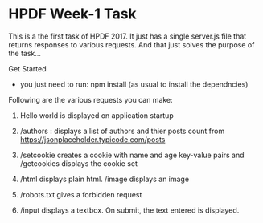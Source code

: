 # HPDF Week-1 Task

This is a the first task of HPDF 2017.
It just has a single server.js file that returns responses to various requests.
And that just solves the purpose of the task...

Get Started
- you just need to run:
npm install (as usual to install the dependncies)

Following are the various requests you can make:
1. Hello world is displayed on application startup

2. /authors : displays a list of authors and thier posts count from https://jsonplaceholder.typicode.com/posts

3. /setcookie creates a cookie with name and age key-value pairs
and /getcookies displays the cookie set

4. /html displays plain html. /image displays an image

5. /robots.txt gives a forbidden request

6. /input displays a textbox. On submit, the text entered is displayed.
